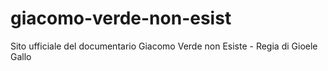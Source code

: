 
# giacomo-verde-non-esist
Sito ufficiale del documentario Giacomo Verde non Esiste - Regia di Gioele Gallo
